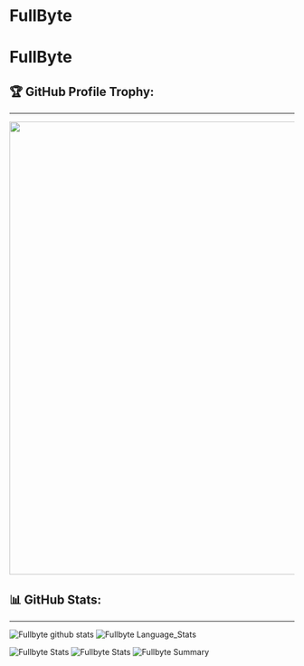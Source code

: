 # FullByte
# FullByte

## 🏆 GitHub Profile Trophy:
---
<a href="https://github.com/ryo-ma/github-profile-trophy">
  <img width=800 src="https://github-profile-trophy.vercel.app/?username=Fullbyte&column=8&theme=radical&no-frame=true&no-bg=true"/>
</a>


## 📊 GitHub Stats:
---
![Fullbyte github stats](https://github-readme-stats.vercel.app/api?username=Fullbyte&theme=radical&show_icons=true&count_private=true)
![Fullbyte Language_Stats](https://github-readme-stats.vercel.app/api/top-langs/?username=Fullbyte&theme=blue-green)

![Fullbyte Stats](https://github-profile-summary-cards.vercel.app/api/cards/repos-per-language?username=Fullbyte&theme=solarized_dark)
![Fullbyte Stats](https://github-profile-summary-cards.vercel.app/api/cards/most-commit-language?username=Fullbyte&theme=solarized_dark)
![Fullbyte Summary](https://github-profile-summary-cards.vercel.app/api/cards/profile-details?username=Fullbyte&theme=solarized_dark)
